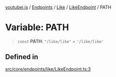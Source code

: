 [youtubei.js](../../../../../../../README.md) / [Endpoints](../../../../../README.md) / [Like](../../../README.md) / [LikeEndpoint](../README.md) / PATH

# Variable: PATH

> `const` **PATH**: `"/like/like"` = `'/like/like'`

## Defined in

[src/core/endpoints/like/LikeEndpoint.ts:3](https://github.com/LuanRT/YouTube.js/blob/305a398158a6cac82e6ef288fed4bf1661c89d52/src/core/endpoints/like/LikeEndpoint.ts#L3)

